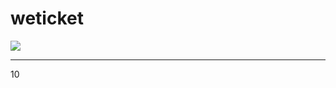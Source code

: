 # weticket
![](https://travis-ci.com/xsuler/weticket.svg?token=cFt54ERNepPSvedRqZ7s&branch=master)

-----

10

